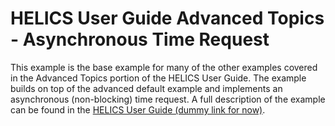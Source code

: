# HELICS User Guide Advanced Topics - Asynchronous Time Request

This example is the base example for many of the other examples covered in the Advanced Topics portion of the HELICS User Guide. The example builds on top of the advanced default example and implements an asynchronous (non-blocking) time request. A full description of the example can be found in the [HELICS User Guide (dummy link for now)](https://docs.helics.org/).
